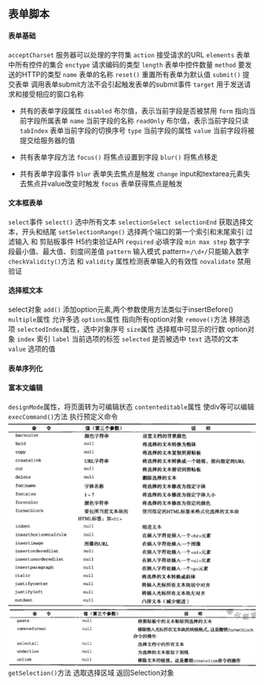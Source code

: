 ## 表单脚本

#### 表单基础
`acceptCharset` 服务器可以处理的字符集
`action` 接受请求的URL
`elements`	表单中所有控件的集合
`enctype` 请求编码的类型
`length` 表单中控件数量
`method` 要发送的HTTP的类型
`name` 表单的名称
`reset()` 重置所有表单为默认值
`submit()` 提交表单
调用表单submit方法不会引起触发表单的submit事件
`target` 用于发送请求和接受相应的窗口名称

- 共有的表单字段属性
`disabled` 布尔值，表示当前字段是否被禁用
`form` 指向当前字段所属表单
`name` 当前字段的名称
`readOnly` 布尔值，表示当前字段只读
`tabIndex` 表单当前字段的切换序号
`type` 当前字段的属性
`value` 当前字段将被提交给服务器的值

- 共有表单字段方法
`focus()` 将焦点设置到字段
`blur()` 将焦点移走

- 共有表单字段事件
`blur` 表单失去焦点是触发
`change` input和textarea元素失去焦点并value改变时触发
`focus` 表单获得焦点是触发

#### 文本框表单
`select`事件
`select()` 选中所有文本
`selectionSelect selectionEnd` 获取选择文本，开头和结尾
`setSelectionRange()` 选择两个端口的第一个索引和末尾索引
过滤输入 和 剪贴板事件
H5约束验证API
`required` 必填字段
`min max step` 数字字段最小值、最大值、刻度间差值
`pattern` 输入模式 pattern=`/\d+/`只能输入数字
`checkValidity()`方法 和 `validity` 属性检测表单输入的有效性
`novalidate` 禁用验证

#### 选择框文本
select对象
`add()` 添加option元素,两个参数使用方法类似于insertBefore()
`multiple`属性 允许多选
`options`属性 指向所有option对象
`remove()`方法 移除选项
`selectedIndex`属性，选中对象序号
`size`属性 选择框中可显示的行数
option对象
`index` 索引
`label` 当前选项的标签
`selected` 是否被选中
`text` 选项的文本
`value` 选项的值

#### 表单序列化


#### 富本文编辑
`designMode`属性，将页面转为可编辑状态
`contenteditable`属性 使div等可以编辑
`execCommand()`方法 执行预定义命令
![预编译命令1](preEdit_1.jpg)
![预编译命令2](preEdit_2.jpg)
`getSelection()`方法 选取选择区域 返回Selection对象
















